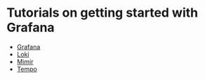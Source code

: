 # Tutorials on getting started with Grafana

- [Grafana](https://github.com/jamesvrooney-spring-boot-observability/grafana-getting-started/blob/main/grafana/README.md)
- [Loki](https://github.com/jamesvrooney-spring-boot-observability/grafana-getting-started/blob/main/loki/README.md)
- [Mimir](https://github.com/jamesvrooney-spring-boot-observability/grafana-getting-started/blob/main/mimir/README.md)
- [Tempo](https://github.com/jamesvrooney-spring-boot-observability/grafana-getting-started/blob/main/mimir/README.md)
